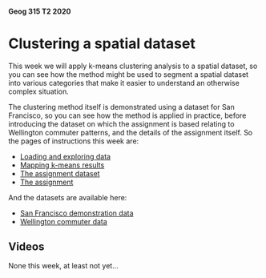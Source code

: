 #### Geog 315 T2 2020
# Clustering a spatial dataset
This week we will apply k-means clustering analysis to a spatial dataset, so you can see how the method might be used to segment a spatial dataset into various categories that make it easier to understand an otherwise complex situation.

The clustering method itself is demonstrated using a dataset for San Francisco, so you can see how the method is applied in practice, before introducing the dataset on which the assignment is based relating to Wellington commuter patterns, and the details of the assignment itself. So the pages of instructions this week are:

+ [Loading and exploring data](clustering-analysis-01-loading-and-exploring-data.md)
+ [Mapping k-means results](clustering-analysis-02-making-and-mapping-k-means-clusters.md)
+ [The assignment dataset](clustering-analysis-03-wellington-commuter-data.md)
+ [The assignment](clustering-analysis-04-assignment.md)

And the datasets are available here:

+ [San Francisco demonstration data](sf_demo.gpkg?raw=true)
+ [Wellington commuter data](welly-commutes.gpkg?raw=true)

## Videos
None this week, at least not yet...
